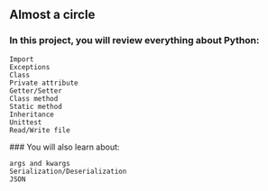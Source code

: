 Almost a circle
---
### In this project, you will review everything about Python:

    Import
    Exceptions
    Class
    Private attribute
    Getter/Setter
    Class method
    Static method
    Inheritance
    Unittest
    Read/Write file

### You will also learn about:

    args and kwargs
    Serialization/Deserialization
    JSON
